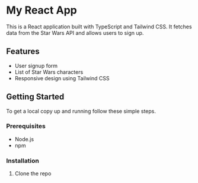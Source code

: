 # My React App

This is a React application built with TypeScript and Tailwind CSS. It fetches data from the Star Wars API and allows users to sign up.

## Features

- User signup form
- List of Star Wars characters
- Responsive design using Tailwind CSS

## Getting Started

To get a local copy up and running follow these simple steps.

### Prerequisites

- Node.js
- npm

### Installation

1. Clone the repo
